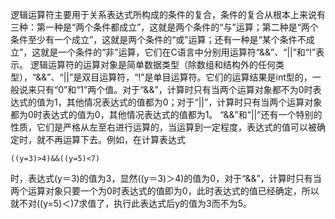 逻辑运算符主要用于关系表达式所构成的条件的复合，条件的复合从根本上来说有三种：第一种是“两个条件都成立”，这就是两个条件的“与”运算；第二种是“两个条件至少有一个成立”，这就是两个条件的“或”运算；还有一种是“某个条件不成立”，这就是一个条件的“非”运算，它们在C语言中分别用运算符“&&”、“||”和“!”表示。
逻辑运算符的运算对象是简单数据类型（除数组和结构外的任何类型），“&&”、“||”是双目运算符，“!”是单目运算符。它们的运算结果是int型的，一般说来只有“0”和“1”两个值。对于“&&”，计算时只有当两个运算对象都不为0时表达式的值为1，其他情况表达式的值都为0；对于“||”，计算时只有当两个运算对象都为0时表达式的值为0，其他情况表达式的值都为1。
“&&”和“||”还有一个特别的性质，它们是严格从左至右进行运算的，当运算到一定程度，表达式的值可以被确定时，就不再运算下去。例如，在计算表达式
```  
((y=3)>4)&&((y=5)<7)
```
时，表达式(y＝3)的值为3，显然((y＝3)＞4)的值为0，对于“&&”，计算时只有当两个运算对象只要一个为0时表达式的值即为0，此时表达式的值已经确定，所以就不对((y=5)＜)7求值了，执行此表达式后y的值为3而不为5。